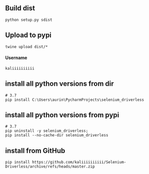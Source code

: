 ## Build dist
```shell
python setup.py sdist
```

## Upload to pypi
```shell
twine upload dist/*
```
#### Username
```
kaliiiiiiiiii
```

## install all python versions from dir
```shell
# 3.7
pip install C:\Users\aurin\PycharmProjects\selenium_driverless
```

## install all python versions from pypi
```shell
# 3.7
pip uninstall -y selenium_driverless;
pip install --no-cache-dir selenium_driverless
```

## install from GitHub
```shell
pip install https://github.com/kaliiiiiiiiii/Selenium-Driverless/archive/refs/heads/master.zip
```